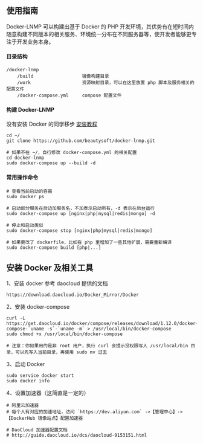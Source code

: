 ## 使用指南

Docker-LNMP 可以构建出基于 Docker 的 PHP 开发环境，其优势有在短时间内随意构建不同版本的相关服务、环境统一分布在不同服务器等，使开发者能够更专注于开发业务本身。

#### 目录结构

    /docker-lnmp
        /build                  镜像构建目录
        /work                   资源映射目录，可以在这里放置 php 脚本及服务相关的配置文件
        /docker-compose.yml     compose 配置文件

#### 构建 Docker-LNMP

没有安装 Docker 的同学移步 [安装教程](https://github.com/beautysoft/docker-lnmp#安装-docker-和-docker-compose)

    cd ~/
    git clone https://github.com/beautysoft/docker-lnmp.git

    # 如果不在 ~/，自行修改 docker-compose.yml 的相关配置
    cd docker-lnmp
    sudo docker-compose up --build -d

#### 常用操作命令

    # 查看当前启动的容器
    sudo docker ps
    
    # 启动部分服务在后边加服务名，不加表示启动所有，-d 表示在后台运行
    sudo docker-compose up [nginx|php|mysql|redis|mongo] -d
    
    # 停止和启动类似
    sudo docker-compose stop [nginx|php|mysql|redis|mongo]
    
    # 如果更改了 dockerfile，比如在 php 里增加了一些其他扩展，需要重新编译
    sudo docker-compose build [php|...]

## 安装 Docker 及相关工具

1、安装 docker 参考 daocloud 提供的文档
    
    https://download.daocloud.io/Docker_Mirror/Docker

2、安装 docker-compose

    curl -L https://get.daocloud.io/docker/compose/releases/download/1.12.0/docker-compose-`uname -s`-`uname -m` > /usr/local/bin/docker-compose
    sudo chmod +x /usr/local/bin/docker-compose

    # 注意：你如果用的是非 root 用户，执行 curl 会提示没权限写入 /usr/local/bin 目录，可以先写入当前目录，再使用 sudo mv 过去  

3、启动 Docker

    sudo service docker start
    sudo docker info    

4、设置加速器（这简直是一定的）

    # 阿里云加速器
    # 每个人有对应的加速地址，访问 `https://dev.aliyun.com` ->【管理中心】-> 【DockerHub 镜像站点】配置加速器

    # DaoCloud 加速器配置文档
    # http://guide.daocloud.io/dcs/daocloud-9153151.html

